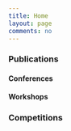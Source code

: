 ```yaml
---
title: Home
layout: page
comments: no
---
```


### Publications

#### Conferences

#### Workshops

### Competitions